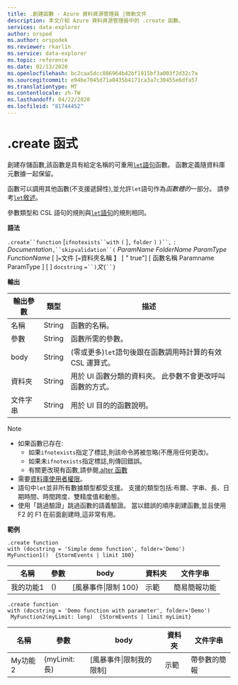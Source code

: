 ```yaml
---
title: .創建函數 - Azure 資料資源管理員 |微軟文件
description: 本文介紹 Azure 資料資源管理器中的 .create 函數。
services: data-explorer
author: orspod
ms.author: orspodek
ms.reviewer: rkarlin
ms.service: data-explorer
ms.topic: reference
ms.date: 02/13/2020
ms.openlocfilehash: bc2caa5dcc886964b42bf1915bf3a003f2d32c7a
ms.sourcegitcommit: e94be7045d71a0435b4171ca3a7c30455e6dfa57
ms.translationtype: MT
ms.contentlocale: zh-TW
ms.lasthandoff: 04/22/2020
ms.locfileid: "81744452"
---
```

# <a name="create-function"></a>.create 函式

創建存儲函數,該函數是具有給定名稱的可重用[`let`語句](../query/letstatement.md)函數。 函數定義隨資料庫元數據一起保留。

函數可以調用其他函數(不支援遞歸性),並允許`let`語句作為*函數體的*一部分。 請參考[`let`敘述](../query/letstatement.md)。

參數類型和 CSL 語句的規則與[`let`語句](../query/letstatement.md)的規則相同。
    
**語法**

`.create``function` [`ifnotexists``with` `(` ]`,` `folder` `)` `)``,` `:` *Documentation*`,``skipvalidation``(` *ParamName* *FolderName* *ParamType* *FunctionName* [ ]`=`文件 [`=`資料夾名稱 】 [ " true"] [ 函數名稱 Paramname ParamType ] [ ] `docstring` `=``)`*文*`{``}`

**輸出**    
    
|輸出參數 |類型 |描述
|---|---|--- 
|名稱  |String |函數的名稱。 
|參數  |String |函數所需的參數。
|body  |String |(零或更多)`let`語句後跟在函數調用時計算的有效 CSL 運算式。
|資料夾|String|用於 UI 函數分類的資料夾。 此參數不會更改呼叫函數的方式。
|文件字串|String|用於 UI 目的的函數說明。

> [!NOTE]
> * 如果函數已存在:
>    * 如果`ifnotexists`指定了標誌,則該命令將被忽略(不應用任何更改)。
>    * 如果未`ifnotexists`指定標誌,則傳回錯誤。
>    * 有關更改現有函數,請參閱[.alter 函數](alter-function.md)
> * 需要[資料庫使用者權限](../management/access-control/role-based-authorization.md)。
> * 語句中`let`並非所有數據類型都受支援。 支援的類型包括:布爾、字串、長、日期時間、時間跨度、雙精度值和動態。
> * 使用「跳過驗證」跳過函數的語義驗證。 當以錯誤的順序創建函數,並且使用 F2 的 F1 在前面創建時,這非常有用。

**範例** 

```kusto
.create function 
with (docstring = 'Simple demo function', folder='Demo')
MyFunction1()  {StormEvents | limit 100}
```

|名稱|參數|body|資料夾|文件字串|
|---|---|---|---|---|
|我的功能1|()|[風暴事件&#124;限制 100}|示範|簡易簡報功能|

```kusto
.create function
with (docstring = 'Demo function with parameter', folder='Demo')
 MyFunction2(myLimit: long)  {StormEvents | limit myLimit}
```

|名稱|參數|body|資料夾|文件字串|
|---|---|---|---|---|
|My功能2|(myLimit:長)|[風暴事件&#124;限制我的限制]|示範|帶參數的簡報|
